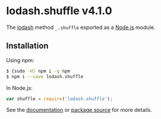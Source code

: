 # lodash.shuffle v4.1.0

The [lodash](https://lodash.com/) method `_.shuffle` exported as a [Node.js](https://nodejs.org/) module.

## Installation

Using npm:
```bash
$ {sudo -H} npm i -g npm
$ npm i --save lodash.shuffle
```

In Node.js:
```js
var shuffle = require('lodash.shuffle');
```

See the [documentation](https://lodash.com/docs#shuffle) or [package source](https://github.com/lodash/lodash/blob/4.1.0-npm-packages/lodash.shuffle) for more details.
